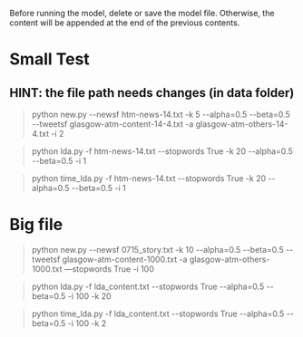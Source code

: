 Before running the model, delete or save the model file. Otherwise, the content will be appended at the end of the previous contents.

# Small Test
## HINT: the file path needs changes (in data folder)

> python new.py --newsf htm-news-14.txt -k 5 --alpha=0.5 --beta=0.5 --tweetsf glasgow-atm-content-14-4.txt -a glasgow-atm-others-14-4.txt -i 2

> python lda.py -f htm-news-14.txt --stopwords True -k 20 --alpha=0.5 --beta=0.5 -i 1

> python time_lda.py -f htm-news-14.txt --stopwords True -k 20 --alpha=0.5 --beta=0.5 -i 1

# Big file

> python new.py --newsf 0715_story.txt -k 10 --alpha=0.5 --beta=0.5 --tweetsf glasgow-atm-content-1000.txt -a glasgow-atm-others-1000.txt —stopwords True -i 100

> python lda.py -f lda_content.txt --stopwords True --alpha=0.5 --beta=0.5 -i 100 -k 20

> python time_lda.py -f lda_content.txt --stopwords True --alpha=0.5 --beta=0.5 -i 100 -k 2

